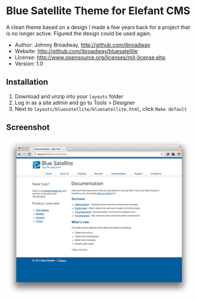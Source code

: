 # Blue Satellite Theme for Elefant CMS

A clean theme based on a design I made a few years back for a
project that is no longer active. Figured the design could be
used again.

* Author: Johnny Broadway, http://github.com/jbroadway
* Website: http://github.com/jbroadway/bluesatellite
* License: http://www.opensource.org/licenses/mit-license.php
* Version: 1.0

## Installation

1. Download and unzip into your `layouts` folder
2. Log in as a site admin and go to Tools > Designer
3. Next to `layouts/bluesatellite/bluesatellite.html`, click `Make default`

## Screenshot

![](http://github.com/jbroadway/bluesatellite/raw/master/screenshot.png)

